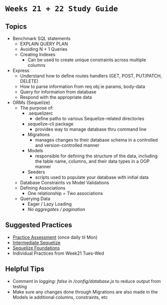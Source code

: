 # `Weeks 21 + 22 Study Guide`

## Topics

- Benchmark SQL statements
    - EXPLAIN QUERY PLAN
    - Avoiding N + 1 Queries
    - Creating Indexes
        - Can be used to create unique constraints across multiple columns
- Express
    - Understand how to define routes handlers (GET, POST, PUT/PATCH, DELETE)
    - How to parse information from req obj ie params, body-data
    - Query for information from database
    - Respond with the appropriate data
- ORMs (Sequelize)
    - The purpose of:
        - .sequelizerc
            - define paths to various Sequelize-related directories
        - sequelize-cli package
            - provides way to manage database thru command line
        - Migrations
            - manages changes to their database schema in a controlled and version-controlled manner
        - Models
            - responsible for defining the structure of the data, including the table name, columns, and their data types in a OOP manner
        - Seeders
            - scripts used to populate your database with initial data
    - Database Constraints vs Model Validations
    - Defining Associations
        - One relationship = Two associations
    - Querying Data
        - Eager / Lazy Loading
        - *No aggregates / pagination*

## Suggested Practices

- [Practice Assessment](https://open.appacademy.io/learn/js-py---pt-sep-2023-online/week-22---practice-assessment/readme) (once daily til Mon)
- [Intermediate Sequelize](https://open.appacademy.io/learn/js-py---pt-sep-2023-online/week-21---express-and-sequelize-pt--i/long-practice--intermediate-sequelize--1-)
- [Sequelize Foundations](https://open.appacademy.io/learn/js-py---pt-sep-2023-online/week-21---express-and-sequelize-pt--i/long-practice--sequelize-foundations)
- Individual Practices from Week21 Tues-Wed

## Helpful Tips

- Comment in *logging: false* in */config/database.js* to reduce output from testing
- Make sure any changes done through Migrations are also made in the Models ie additional columns, constraints, etc
